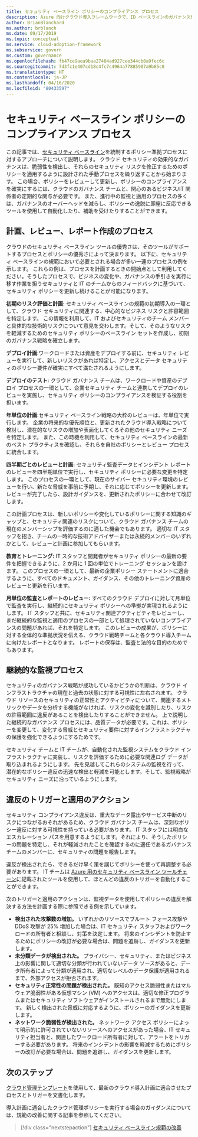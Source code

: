 ```yaml
---
title: セキュリティ ベースライン ポリシーのコンプライアンス プロセス
description: Azure 向けクラウド導入フレームワークで、ID ベースラインのガバナンス規範をサポートするプロセスを作成する方法について説明します。
author: BrianBlanchard
ms.author: brblanch
ms.date: 09/17/2019
ms.topic: conceptual
ms.service: cloud-adoption-framework
ms.subservice: govern
ms.custom: governance
ms.openlocfilehash: fb47ce9aea9baa27404ad927cee344cb0a9fec6c
ms.sourcegitcommit: 7d3fc1e407cd18c4fc7c4964a77885907a9b85c0
ms.translationtype: HT
ms.contentlocale: ja-JP
ms.lasthandoff: 04/16/2020
ms.locfileid: "80433597"
---
```

# <a name="security-baseline-policy-compliance-processes"></a>セキュリティ ベースライン ポリシーのコンプライアンス プロセス

この記事では、[セキュリティ ベースライン](./index.md)を統制するポリシー準拠プロセスに対するアプローチについて説明します。 クラウド セキュリティの効果的なガバナンスは、脆弱性を検出し、それらのセキュリティ リスクを修正するためのポリシーを適用するように設計された手動プロセスを繰り返すことから始まります。 この場合、ポリシーをレビューして更新し、ポリシーのコンプライアンスを確実にするには、クラウドのガバナンス チームと、関心のあるビジネス/IT 関係者の定期的な関与が必要です。 また、進行中の監視と適用のプロセスの多くは、ガバナンスのオーバーヘッドを減らし、ポリシーの逸脱に即座に反応できるツールを使用して自動化したり、補助を受けたりすることができます。

## <a name="planning-review-and-reporting-processes"></a>計画、レビュー、レポート作成のプロセス

クラウドのセキュリティ ベースライン ツールの優秀さは、そのツールがサポートするプロセスとポリシーの優秀さによって決まります。 以下に、セキュリティ ベースラインの規範において必要とされる場合が多い一連のプロセスの例を示します。 これらの例は、プロセスを計画するときの開始点として利用してください。そうしたプロセスで、ビジネスの変化や、ガバナンスの手引きを実行に移す作業を担うセキュリティと IT のチームからのフィードバックに基づいて、セキュリティ ポリシーを更新し続けることが可能になります。

**初期のリスク評価と計画:** セキュリティ ベースラインの規範の初期導入の一環として、クラウド セキュリティに関連する、中心的なビジネス リスクと許容範囲を特定します。 この情報を利用して、IT およびセキュリティのチーム メンバーと具体的な技術的リスクについて意見を交わします。そして、そのようなリスクを軽減するためのセキュリティ ポリシーのベースライン セットを作成し、初期のガバナンス戦略を確立します。

**デプロイ計画**:ワークロードまたは資産をデプロイする前に、セキュリティ レビューを実行して、新しいリスクがあれば特定し、アクセスとデータ セキュリティのポリシー要件が確実にすべて満たされるようにします。

**デプロイのテスト:** クラウド ガバナンス チームは、ワークロードや資産のデプロイ プロセスの一環として、企業セキュリティ チームと連携してデプロイのレビューを実施し、セキュリティ ポリシーのコンプライアンスを検証する役割を担います。

**年単位の計画**:セキュリティ ベースライン戦略の大枠のレビューは、年単位で実行します。 企業の将来的な優先順位と、更新されたクラウド導入戦略について検討し、潜在的なリスクの増加や表面化してくるその他のセキュリティ ニーズを特定します。 また、この時機を利用して、セキュリティ ベースラインの最新のベスト プラクティスを確認し、それらを自社のポリシーとレビュー プロセスに統合します。

**四半期ごとのレビューと計画:** セキュリティ監査データとインシデント レポートのレビューを四半期単位で実行し、セキュリティ ポリシーに必要な変更を特定します。 このプロセスの一環として、現在のサイバー セキュリティ環境のレビューを行い、新たな脅威を事前に予期し、それに応じてポリシーを更新します。 レビューが完了したら、設計ガイダンスを、更新されたポリシーに合わせて改訂します。

この計画プロセスは、新しいポリシーや変化しているポリシーに関する知識のギャップと、セキュリティ関連のリスクについて、クラウド ガバナンス チームの現在のメンバーシップを評価するのに適した機会でもあります。 適切な IT スタッフを招き、チームの一時的な技術アドバイザーまたは永続的メンバーのいずれかとして、レビューと計画に参加してもらいます。

**教育とトレーニング:** IT スタッフと開発者がセキュリティ ポリシーの最新の要件を把握できるように、2 か月に 1 回の単位でトレーニング セッションを設けます。 このプロセスの一環として、最新の企業ポリシー ステートメントに適合するように、すべてのドキュメント、ガイダンス、その他のトレーニング資産のレビューと更新を行います。

**月単位の監査とレポートのレビュー:** すべてのクラウド デプロイに対して月単位で監査を実行し、継続的にセキュリティ ポリシーへの準拠が実現されるようにします。 IT スタッフと共に、セキュリティ関連アクティビティをレビューし、まだ継続的な監視と適用のプロセスの一部として処理されていないコンプライアンスの問題があれば、それを特定します。 このレビューの成果が、ポリシーに対する全体的な準拠状況を伝える、クラウド戦略チームと各クラウド導入チームに向けたレポートとなります。 レポートの保存は、監査と法的な目的のためでもあります。

## <a name="ongoing-monitoring-processes"></a>継続的な監視プロセス

セキュリティのガバナンス戦略が成功しているかどうかの判断は、クラウド インフラストラクチャの現在と過去の状態に対する可視性に左右されます。 クラウド リソースのセキュリティの正常性とアクティビティについて、関連するメトリックやデータを分析する機能がなければ、リスクの変化を識別したり、リスクの許容範囲に違反があることを検出したりすることができません。 上で説明した継続的なガバナンス プロセスには、品質データが必要です。これは、ポリシーを変更して、変化する脅威とセキュリティ要件に対するインフラストラクチャの保護を強化できるようにするためです。

セキュリティ チームと IT チームが、自動化された監視システムをクラウド インフラストラクチャに実装し、リスクを評価するために必要な関連ログ データが取り込まれるようにします。 先を見越してこれらのシステムの監視を行って、潜在的なポリシー違反の迅速な検出と軽減を可能とします。そして、監視戦略がセキュリティ ニーズに沿っているようにします。

## <a name="violation-triggers-and-enforcement-actions"></a>違反のトリガーと適用のアクション

セキュリティ コンプライアンス違反は、重大なデータ露出やサービス中断のリスクにつながるおそれがあるため、クラウド ガバナンス チームは、深刻なポリシー違反に対する可視性を持っている必要があります。 IT スタッフには明白なエスカレーション パスを用意するようにします。それにより、そうしたポリシーの問題を特定し、それが軽減されたことを確認するのに適任であるガバナンス チームのメンバーに、セキュリティの問題を報告します。

違反が検出されたら、できるだけ早く策を講じてポリシーを使って再調整する必要があります。 IT チームは [Azure 用のセキュリティ ベースライン ツールチェーン](./toolchain.md)に記載されたツールを使用して、ほとんどの違反のトリガーを自動化することができます。

次のトリガーと適用のアクションは、監視データを使用してポリシーの違反を解決する方法を計画する際に参照できる例を示しています。

- **検出された攻撃数の増加。** いずれかのリソースでブルート フォース攻撃や DDoS 攻撃が 25% 増加した場合は、IT セキュリティ スタッフおよびワークロードの所有者と相談し、対策を決定します。 将来のインシデントを防止するためにポリシーの改訂が必要な場合は、問題を追跡し、ガイダンスを更新します。
- **未分類データが検出された。** プライバシー、セキュリティ、またはビジネス上の影響に関して適切な分類が行われていないデータ ソースがあると、データ所有者によって分類が適用され、適切なレベルのデータ保護が適用されるまで、外部アクセスが拒否されます。
- **セキュリティ正常性の問題が検出された。** 既知のアクセス脆弱性またはマルウェア脆弱性がある仮想マシン (VM) へのアクセスは、適切な修正プログラムまたはセキュリティ ソフトウェアがインストールされるまで無効にします。 新しく検出された脅威に対応するように、ポリシーのガイダンスを更新します。
- **ネットワーク脆弱性が検出された。** ネットワーク アクセス ポリシーによって明示的に許可されていないリソースへのアクセスがあった場合、IT セキュリティ担当者と、関連したワークロード所有者に対して、アラートをトリガーする必要があります。 将来のインシデントの影響を軽減するためにポリシーの改訂が必要な場合は、問題を追跡し、ガイダンスを更新します。

## <a name="next-steps"></a>次のステップ

[クラウド管理テンプレート](./template.md)を使用して、最新のクラウド導入計画に適合させたプロセスとトリガーを文書化します。

導入計画に適合したクラウド管理ポリシーを実行する場合のガイダンスについては、規範の改善に関する記事を参照してください。

> [!div class="nextstepaction"]
> [セキュリティ ベースライン規範の改善](./discipline-improvement.md)
